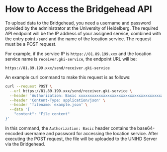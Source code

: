 # How to Access the Bridgehead API

To upload data to the Bridgehead, you need a username and password provided by the administrator at the University of Heidelberg. The required API endpoint will be the IP address of your assigned service, combined with the entry point `/send` and the name of the location service. The request must be a POST request.

For example, if the service IP is `https://81.89.199.xxx` and the location service name is `receiver.gki-service`, the endpoint URL will be:

```
https://81.89.199.xxx/send/receiver.gki-service
```

An example curl command to make this request is as follows:

```sh
curl --request POST \
  --url https://81.89.199.xxx/send/receiver.gki-service \
  --header 'Authorization: Basic xxxxxxxxxxxxxxxxxxxxxxxxxxxxxxxxxxxxxxxxxx' \
  --header 'Content-Type: application/json' \
  --header 'filename: example.json' \
  --data '{
	"content": "File content"
}'
```

In this command, the `Authorization: Basic` header contains the base64-encoded username and password for accessing the location service. After executing the POST request, the file will be uploaded to the UNIHD Server via the Bridgehead.

